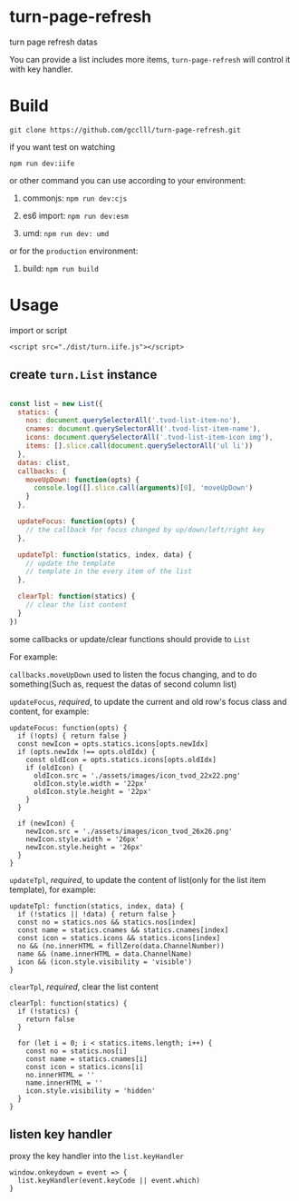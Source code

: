 # turn-page-refresh
turn page refresh datas

You can provide a list includes more items, `turn-page-refresh` will control it with key handler.

# Build

`git clone https://github.com/gcclll/turn-page-refresh.git`

if you want test on watching

`npm run dev:iife`

or other command you can use according to your environment: 

1. commonjs: `npm run dev:cjs`

2. es6 import: `npm run dev:esm`

3. umd: `npm run dev: umd`

or for the `production` environment: 

1. build: `npm run build`


# Usage

import or script

`<script src="./dist/turn.iife.js"></script>`

## create `turn.List` instance

```js

const list = new List({
  statics: {
    nos: document.querySelectorAll('.tvod-list-item-no'),
    cnames: document.querySelectorAll('.tvod-list-item-name'),
    icons: document.querySelectorAll('.tvod-list-item-icon img'),
    items: [].slice.call(document.querySelectorAll('ul li'))
  },
  datas: clist,
  callbacks: {
    moveUpDown: function(opts) {
      console.log([].slice.call(arguments)[0], 'moveUpDown')
    }
  },

  updateFocus: function(opts) {
    // the callback for focus changed by up/down/left/right key
  },

  updateTpl: function(statics, index, data) {
    // update the template
    // template in the every item of the list
  },

  clearTpl: function(statics) {
    // clear the list content
  }
})
```

some callbacks or update/clear functions should provide to `List`

For example: 

`callbacks.moveUpDown` used to listen the focus changing, and to do something(Such as, request the datas of second column list)

`updateFocus`, *required*, to update the current and old row's focus class and content, for example: 

```
updateFocus: function(opts) {
  if (!opts) { return false }
  const newIcon = opts.statics.icons[opts.newIdx]
  if (opts.newIdx !== opts.oldIdx) {
    const oldIcon = opts.statics.icons[opts.oldIdx]
    if (oldIcon) {
      oldIcon.src = './assets/images/icon_tvod_22x22.png'
      oldIcon.style.width = '22px'
      oldIcon.style.height = '22px'
    }
  }

  if (newIcon) {
    newIcon.src = './assets/images/icon_tvod_26x26.png'
    newIcon.style.width = '26px'
    newIcon.style.height = '26px'
  }
}
```

`updateTpl`, *required*, to update the content of list(only for the list item template), for example:

```
updateTpl: function(statics, index, data) {
  if (!statics || !data) { return false }
  const no = statics.nos && statics.nos[index]
  const name = statics.cnames && statics.cnames[index]
  const icon = statics.icons && statics.icons[index]
  no && (no.innerHTML = fillZero(data.ChannelNumber))
  name && (name.innerHTML = data.ChannelName)
  icon && (icon.style.visibility = 'visible')
}
```

`clearTpl`, *required*, clear the list content

```
clearTpl: function(statics) {
  if (!statics) {
    return false
  }

  for (let i = 0; i < statics.items.length; i++) {
    const no = statics.nos[i]
    const name = statics.cnames[i]
    const icon = statics.icons[i]
    no.innerHTML = ''
    name.innerHTML = ''
    icon.style.visibility = 'hidden'
  }
}
```

## listen key handler

proxy the key handler into the `list.keyHandler`


```
window.onkeydown = event => {
  list.keyHandler(event.keyCode || event.which)
}
```
